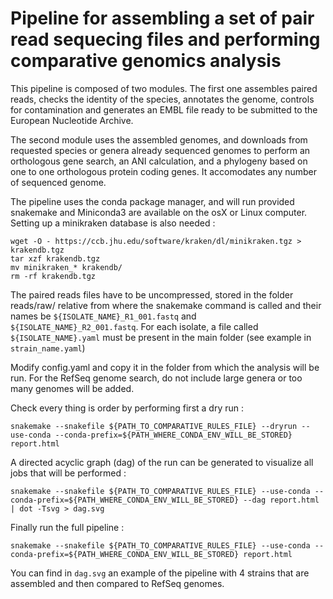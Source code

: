 # Pipeline for assembling a set of pair read sequecing files and performing comparative genomics analysis

This pipeline is composed of two modules. The first one assembles paired reads, checks the identity of the species, annotates the genome, controls for contamination and generates an EMBL file ready to be submitted to the European Nucleotide Archive.

The second module uses the assembled genomes, and downloads from requested species or genera already sequenced genomes to perform an orthologous gene search, an ANI calculation, and a phylogeny based on one to one orthologous protein coding genes. It accomodates any number of sequenced genome. 

The pipeline uses the conda package manager, and will run provided snakemake and Miniconda3 are available on the osX or Linux computer.
Setting up a minikraken database is also needed : 
```
wget -O - https://ccb.jhu.edu/software/kraken/dl/minikraken.tgz > krakendb.tgz
tar xzf krakendb.tgz
mv minikraken_* krakendb/
rm -rf krakendb.tgz
```

The paired reads files have to be uncompressed, stored in the folder reads/raw/ relative from where the snakemake command is called and their names be `${ISOLATE_NAME}_R1_001.fastq` and `${ISOLATE_NAME}_R2_001.fastq`. For each isolate, a file called `${ISOLATE_NAME}.yaml` must be present in the main folder (see example in `strain_name.yaml`)

Modify config.yaml and copy it in the folder from which the analysis will be run. For the RefSeq genome search, do not include large genera or too many genomes will be added.   

Check every thing is order by performing first a dry run :

```
snakemake --snakefile ${PATH_TO_COMPARATIVE_RULES_FILE} --dryrun --use-conda --conda-prefix=${PATH_WHERE_CONDA_ENV_WILL_BE_STORED} report.html
```

A directed acyclic graph (dag) of the run can be generated to visualize all jobs that will be performed :

```
snakemake --snakefile ${PATH_TO_COMPARATIVE_RULES_FILE} --use-conda --conda-prefix=${PATH_WHERE_CONDA_ENV_WILL_BE_STORED} --dag report.html | dot -Tsvg > dag.svg
```

Finally run the full pipeline : 

```
snakemake --snakefile ${PATH_TO_COMPARATIVE_RULES_FILE} --use-conda --conda-prefix=${PATH_WHERE_CONDA_ENV_WILL_BE_STORED} report.html 
```

You can find in `dag.svg` an example of the pipeline with 4 strains that are assembled and then compared to RefSeq genomes.
